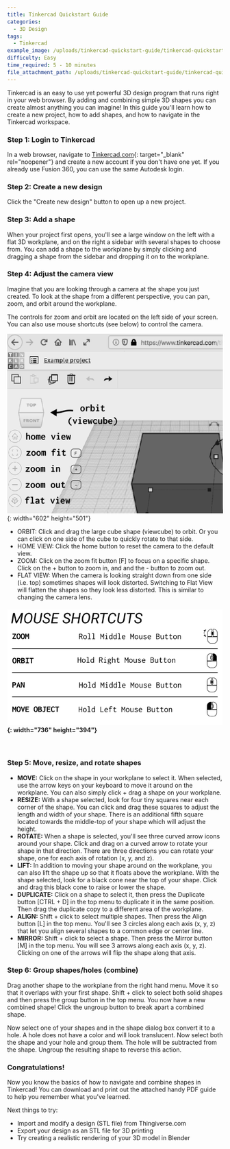 ```yaml
---
title: Tinkercad Quickstart Guide
categories:
  - 3D Design
tags:
  - Tinkercad
example_image: /uploads/tinkercad-quickstart-guide/tinkercad-quickstart.png
difficulty: Easy
time_required: 5 - 10 minutes
file_attachment_path: /uploads/tinkercad-quickstart-guide/tinkercad-quickstart.pdf
---
```


Tinkercad is an easy to use yet powerful 3D design program that runs right in your web browser. By adding and combining simple 3D shapes you can create almost anything you can imagine\! In this guide you'll learn how to create a new project, how to add shapes, and how to navigate in the Tinkercad workspace.

### Step 1: Login to Tinkercad

In a web browser, navigate to [Tinkercad.com](http://www.tinkercad.com){: target="_blank" rel="noopener"} and create a new account if you don't have one yet. If you already use Fusion 360, you can use the same Autodesk login.

### Step 2: Create a new design

Click the "Create new design" button to open up a new project.

### Step 3: Add a shape

When your project first opens, you'll see a large window on the left with a flat 3D workplane, and on the right a sidebar with several shapes to choose from. You can add a shape to the workplane by simply clicking and dragging a shape from the sidebar and dropping it on to the workplane.

### Step 4: Adjust the camera view

Imagine that you are looking through a camera at the shape you just created. To look at the shape from a different perspective, you can pan, zoom, and orbit around the workplane.

The controls for zoom and orbit are located on the left side of your screen. You can also use mouse shortcuts (see below) to control the camera.

![](/uploads/tinkercad-quickstart-guide/camera-controls.png){: width="602" height="501"}

* ORBIT: Click and drag the large cube shape (viewcube) to orbit. Or you can click on one side of the cube to quickly rotate to that side.
* HOME VIEW: Click the home button to reset the camera to the default view.
* ZOOM: Click on the zoom fit button \[F\] to focus on a specific shape. Click on the + button to zoom in, and and the - button to zoom out.
* FLAT VIEW: When the camera is looking straight down from one side (i.e. top) sometimes shapes will look distorted. Switching to Flat View will flatten the shapes so they look less distorted. This is similar to changing the camera lens.

#### ![](/uploads/tinkercad-quickstart-guide/mouse-shortcuts-1.png){: width="736" height="394"}

&nbsp;

### Step 5: Move, resize, and rotate shapes

* **MOVE:** Click on the shape in your workplane to select it. When selected, use the arrow keys on your keyboard to move it around on the workplane. You can also simply click + drag a shape on your workplane.
* **RESIZE:** With a shape selected, look for four tiny squares near each corner of the shape. You can click and drag these squares to adjust the length and width of your shape. There is an additional fifth square located towards the middle-top of your shape which will adjust the height.
* **ROTATE:** When a shape is selected, you'll see three curved arrow icons around your shape. Click and drag on a curved arrow to rotate your shape in that direction. There are three directions you can rotate your shape, one for each axis of rotation (x, y, and z).
* **LIFT:** In addition to moving your shape around on the workplane, you can also lift the shape up so that it floats above the workplane. With the shape selected, look for a black cone near the top of your shape. Click and drag this black cone to raise or lower the shape.
* **DUPLICATE:** Click on a shape to select it, then press the Duplicate button \[CTRL + D\] in the top menu to duplicate it in the same position. Then drag the duplicate copy to a different area of the workplane.
* **ALIGN:** Shift + click to select multiple shapes. Then press the Align button \[L\] in the top menu. You'll see 3 circles along each axis (x, y, z) that let you align several shapes to a common edge or center line.
* **MIRROR:** Shift + click to select a shape. Then press the Mirror button \[M\] in the top menu. You will see 3 arrows along each axis (x, y, z). Clicking on one of the arrows will flip the shape along that axis.

### Step 6: Group shapes/holes (combine)

Drag another shape to the workplane from the right hand menu. Move it so that it overlaps with your first shape. Shift + click to select both solid shapes and then press the group button in the top menu. You now have a new combined shape\! Click the ungroup button to break apart a combined shape.

Now select one of your shapes and in the shape dialog box convert it to a hole. A hole does not have a color and will look translucent. Now select both the shape and your hole and group them. The hole will be subtracted from the shape. Ungroup the resulting shape to reverse this action.

### Congratulations\!

Now you know the basics of how to navigate and combine shapes in Tinkercad\! You can download and print out the attached handy PDF guide to help you remember what you've learned.

Next things to try:

* Import and modify a design (STL file) from Thingiverse.com
* Export your design as an STL file for 3D printing
* Try creating a realistic rendering of your 3D model in Blender
